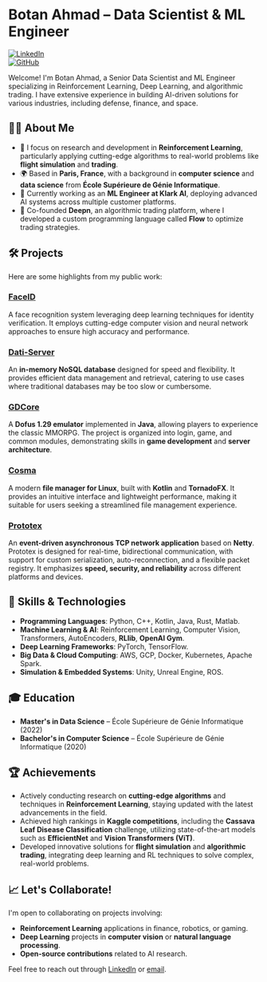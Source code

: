 # Botan Ahmad – Data Scientist & ML Engineer  
[![LinkedIn](https://img.shields.io/badge/LinkedIn-Botan%20Ahmad-blue)](https://www.linkedin.com/in/botan-amd/)  
[![GitHub](https://img.shields.io/badge/GitHub-BotanAtomic-black)](https://github.com/BotanAtomic/)  

Welcome! I'm Botan Ahmad, a Senior Data Scientist and ML Engineer specializing in Reinforcement Learning, Deep Learning, and algorithmic trading. I have extensive experience in building AI-driven solutions for various industries, including defense, finance, and space.

## 👨‍💻 About Me
- 🔬 I focus on research and development in **Reinforcement Learning**, particularly applying cutting-edge algorithms to real-world problems like **flight simulation** and **trading**.
- 🌍 Based in **Paris, France**, with a background in **computer science** and **data science** from **École Supérieure de Génie Informatique**.
- 🏢 Currently working as an **ML Engineer at Klark AI**, deploying advanced AI systems across multiple customer platforms.
- 🚀 Co-founded **Deepn**, an algorithmic trading platform, where I developed a custom programming language called **Flow** to optimize trading strategies.

## 🛠️ Projects
Here are some highlights from my public work:

### [FaceID](https://github.com/BotanAtomic/FaceID)
A face recognition system leveraging deep learning techniques for identity verification. It employs cutting-edge computer vision and neural network approaches to ensure high accuracy and performance.

### [Dati-Server](https://github.com/BotanAtomic/Dati-Server)
An **in-memory NoSQL database** designed for speed and flexibility. It provides efficient data management and retrieval, catering to use cases where traditional databases may be too slow or cumbersome.

### [GDCore](https://github.com/BotanAtomic/GDCore)
A **Dofus 1.29 emulator** implemented in **Java**, allowing players to experience the classic MMORPG. The project is organized into login, game, and common modules, demonstrating skills in **game development** and **server architecture**.

### [Cosma](https://github.com/BotanAtomic/Cosma)
A modern **file manager for Linux**, built with **Kotlin** and **TornadoFX**. It provides an intuitive interface and lightweight performance, making it suitable for users seeking a streamlined file management experience.

### [Prototex](https://github.com/BotanAtomic/Prototex)
An **event-driven asynchronous TCP network application** based on **Netty**. Prototex is designed for real-time, bidirectional communication, with support for custom serialization, auto-reconnection, and a flexible packet registry. It emphasizes **speed, security, and reliability** across different platforms and devices.

## 🧠 Skills & Technologies
- **Programming Languages**: Python, C++, Kotlin, Java, Rust, Matlab.
- **Machine Learning & AI**: Reinforcement Learning, Computer Vision, Transformers, AutoEncoders, **RLlib**, **OpenAI Gym**.
- **Deep Learning Frameworks**: PyTorch, TensorFlow.
- **Big Data & Cloud Computing**: AWS, GCP, Docker, Kubernetes, Apache Spark.
- **Simulation & Embedded Systems**: Unity, Unreal Engine, ROS.

## 🎓 Education
- **Master's in Data Science** – École Supérieure de Génie Informatique (2022)
- **Bachelor's in Computer Science** – École Supérieure de Génie Informatique (2020)

## 🏆 Achievements
- Actively conducting research on **cutting-edge algorithms** and techniques in **Reinforcement Learning**, staying updated with the latest advancements in the field.
- Achieved high rankings in **Kaggle competitions**, including the **Cassava Leaf Disease Classification** challenge, utilizing state-of-the-art models such as **EfficientNet** and **Vision Transformers (ViT)**.
- Developed innovative solutions for **flight simulation** and **algorithmic trading**, integrating deep learning and RL techniques to solve complex, real-world problems.

## 📈 Let's Collaborate!
I'm open to collaborating on projects involving:
- **Reinforcement Learning** applications in finance, robotics, or gaming.
- **Deep Learning** projects in **computer vision** or **natural language processing**.
- **Open-source contributions** related to AI research.

Feel free to reach out through [LinkedIn](https://www.linkedin.com/in/botan-amd/) or [email](mailto:contact@botan.dev).

